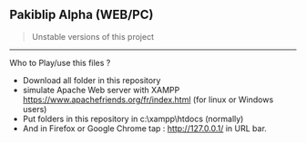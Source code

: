 ## Pakiblip Alpha (WEB/PC) ##
> Unstable versions of this project

---

Who to Play/use this files ?

- Download all folder in this repository
- simulate Apache Web server with XAMPP https://www.apachefriends.org/fr/index.html (for linux or Windows users)
- Put folders in this repository in c:\xampp\htdocs (normally)
- And in Firefox or Google Chrome tap : http://127.0.0.1/ in URL bar.
